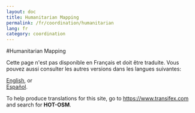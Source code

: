 ```yaml
---
layout: doc
title: Humanitarian Mapping
permalink: /fr/coordination/humanitarian
lang: fr
category: coordination
---
```


#Humanitarian Mapping

Cette page n'est pas disponible en Français et doit être traduite. Vous pouvez aussi consulter les autres versions dans les langues suivantes:  

[English](/en/coordination/humanitarian), or  
[Español](/es/coordination/humanitarian).  

To help produce translations for this site, go to <https://www.transifex.com> and search for **HOT-OSM**.  
